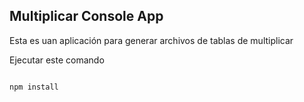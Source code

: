 ## Multiplicar Console App

Esta es uan aplicación para generar archivos de tablas de multiplicar

Ejecutar este comando

```

npm install

```